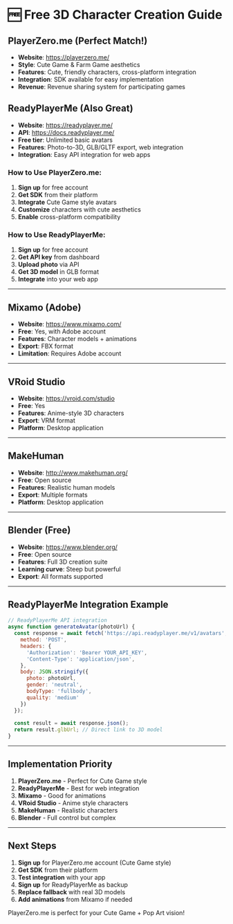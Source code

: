 # 🆓 Free 3D Character Creation Guide

## **PlayerZero.me (Perfect Match!)**
- **Website**: https://playerzero.me/
- **Style**: Cute Game & Farm Game aesthetics
- **Features**: Cute, friendly characters, cross-platform integration
- **Integration**: SDK available for easy implementation
- **Revenue**: Revenue sharing system for participating games

## **ReadyPlayerMe (Also Great)**
- **Website**: https://readyplayer.me/
- **API**: https://docs.readyplayer.me/
- **Free tier**: Unlimited basic avatars
- **Features**: Photo-to-3D, GLB/GLTF export, web integration
- **Integration**: Easy API integration for web apps

### **How to Use PlayerZero.me:**
1. **Sign up** for free account
2. **Get SDK** from their platform
3. **Integrate** Cute Game style avatars
4. **Customize** characters with cute aesthetics
5. **Enable** cross-platform compatibility

### **How to Use ReadyPlayerMe:**
1. **Sign up** for free account
2. **Get API key** from dashboard
3. **Upload photo** via API
4. **Get 3D model** in GLB format
5. **Integrate** into your web app

---

## **Mixamo (Adobe)**
- **Website**: https://www.mixamo.com/
- **Free**: Yes, with Adobe account
- **Features**: Character models + animations
- **Export**: FBX format
- **Limitation**: Requires Adobe account

---

## **VRoid Studio**
- **Website**: https://vroid.com/studio
- **Free**: Yes
- **Features**: Anime-style 3D characters
- **Export**: VRM format
- **Platform**: Desktop application

---

## **MakeHuman**
- **Website**: http://www.makehuman.org/
- **Free**: Open source
- **Features**: Realistic human models
- **Export**: Multiple formats
- **Platform**: Desktop application

---

## **Blender (Free)**
- **Website**: https://www.blender.org/
- **Free**: Open source
- **Features**: Full 3D creation suite
- **Learning curve**: Steep but powerful
- **Export**: All formats supported

---

## **ReadyPlayerMe Integration Example**

```javascript
// ReadyPlayerMe API integration
async function generateAvatar(photoUrl) {
  const response = await fetch('https://api.readyplayer.me/v1/avatars', {
    method: 'POST',
    headers: {
      'Authorization': 'Bearer YOUR_API_KEY',
      'Content-Type': 'application/json',
    },
    body: JSON.stringify({
      photo: photoUrl,
      gender: 'neutral',
      bodyType: 'fullbody',
      quality: 'medium'
    })
  });
  
  const result = await response.json();
  return result.glbUrl; // Direct link to 3D model
}
```

---

## **Implementation Priority**

1. **PlayerZero.me** - Perfect for Cute Game style
2. **ReadyPlayerMe** - Best for web integration
3. **Mixamo** - Good for animations
4. **VRoid Studio** - Anime style characters
5. **MakeHuman** - Realistic characters
6. **Blender** - Full control but complex

---

## **Next Steps**

1. **Sign up** for PlayerZero.me account (Cute Game style)
2. **Get SDK** from their platform
3. **Test integration** with your app
4. **Sign up** for ReadyPlayerMe as backup
5. **Replace fallback** with real 3D models
6. **Add animations** from Mixamo if needed

PlayerZero.me is perfect for your Cute Game + Pop Art vision!